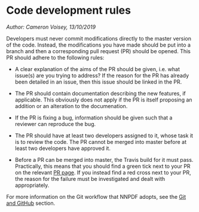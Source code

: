 # Code development rules

*Author: Cameron Voisey, 13/10/2019*

Developers must never commit modifications directly to the master version of the code. Instead, the
modifications you have made should be put into a branch and then a corresponding pull request (PR)
should be opened. This PR should adhere to the following rules:

* A clear explanation of the aims of the PR should be given, i.e. what issue(s) are you trying to
address? If the reason for the PR has already been detailed in an issue, then this issue should be
linked in the PR.

* The PR should contain documentation describing the new features, if applicable. This obviously
does not apply if the PR is itself proposing an addition or an alteration to the documenation.

* If the PR is fixing a bug, information should be given such that a reviewer can reproduce the bug.

* The PR should have at least two developers assigned to it, whose task it is to review the code.
The PR cannot be merged into master before at least two developers have approved it.

* Before a PR can be merged into master, the Travis build for it must pass. Practically, this means
that you should find a green tick next to your PR on the relevant [PR
page](https://github.com/NNPDF/nnpdf/pulls). If you instead find a red cross next to your PR, the
reason for the failure must be investigated and dealt with appropriately.

For more information on the Git workflow that NNPDF adopts, see the [Git and GitHub](./git.md)
section.
